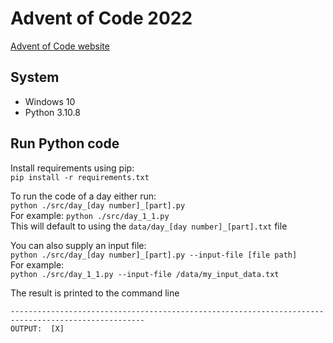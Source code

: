# Advent of Code 2022

[Advent of Code website](https://adventofcode.com/)

## System
- Windows 10
- Python 3.10.8

## Run Python code

Install requirements using pip:  
`pip install -r requirements.txt`

To run the code of a day either run:  
`python ./src/day_[day number]_[part].py`     
For example: `python ./src/day_1_1.py`   
This will default to using the `data/day_[day number]_[part].txt` file

You can also supply an input file:  
`python ./src/day_[day number]_[part].py --input-file [file path]`     
For example:  
`python ./src/day_1_1.py --input-file /data/my_input_data.txt`

The result is printed to the command line  
```
----------------------------------------------------------------------------------------------------
OUTPUT:  [X]
```
